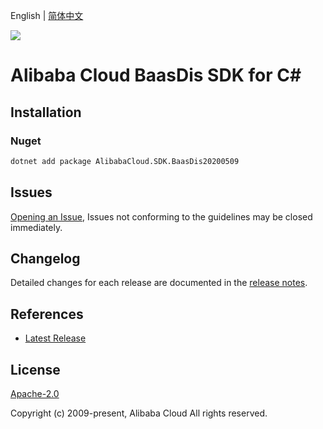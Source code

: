 English | [简体中文](README-CN.md)

![](https://aliyunsdk-pages.alicdn.com/icons/AlibabaCloud.svg)

# Alibaba Cloud BaasDis SDK for C#

## Installation

### Nuget

```bash
dotnet add package AlibabaCloud.SDK.BaasDis20200509
```

## Issues

[Opening an Issue](https://github.com/aliyun/alibabacloud-csharp-sdk/issues/new), Issues not conforming to the guidelines may be closed immediately.

## Changelog

Detailed changes for each release are documented in the [release notes](./ChangeLog.md).

## References

* [Latest Release](https://github.com/aliyun/alibabacloud-csharp-sdk/)

## License

[Apache-2.0](http://www.apache.org/licenses/LICENSE-2.0)

Copyright (c) 2009-present, Alibaba Cloud All rights reserved.
